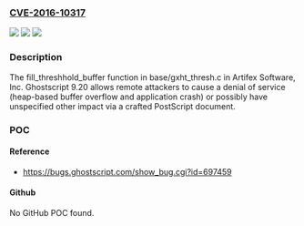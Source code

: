 ### [CVE-2016-10317](https://cve.mitre.org/cgi-bin/cvename.cgi?name=CVE-2016-10317)
![](https://img.shields.io/static/v1?label=Product&message=n%2Fa&color=blue)
![](https://img.shields.io/static/v1?label=Version&message=n%2Fa&color=blue)
![](https://img.shields.io/static/v1?label=Vulnerability&message=n%2Fa&color=brighgreen)

### Description

The fill_threshhold_buffer function in base/gxht_thresh.c in Artifex Software, Inc. Ghostscript 9.20 allows remote attackers to cause a denial of service (heap-based buffer overflow and application crash) or possibly have unspecified other impact via a crafted PostScript document.

### POC

#### Reference
- https://bugs.ghostscript.com/show_bug.cgi?id=697459

#### Github
No GitHub POC found.

